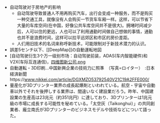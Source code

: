 - 自动驾驶对于房地产的影响
    - 自动驾驶导致普通人不用再购买汽车，出行会变成一种服务，而不是购买一种交通工具，就像没有人会购买一节货车车厢一样。这样，可以节省下大量的车库空间(在中国，好像公共车库空间并不是很大)。拥堵时间减少后，人可以住的更远，人也可以了利用通勤时间做自己想做的事情，通勤也并不是浪费时间，这样可以拉平远郊区和市区的房价差距。
    - 人们用旧技术的名词来称呼新技术，可能限制对于新技术潜力的认识。
- 誤差5センチ以下、[[DeepMap]]の自動運転地図
- [自动驾驶衍生3个万一级别市场：自动驾驶前装，ADAS(车内智能硬件)和V2X(车际互连通信)，[四维图新公司.png](evernote:///view/13797828/s63/617f766b-643f-4612-8847-acd633aeb180/617f766b-643f-4612-8847-acd633aeb180/)
- 自動運転・3D印刷…中国新興企業の技術力に照準　（写真=ロイター）　:日本経済新聞https://www.nikkei.com/article/DGXMZO53792540V21C19A2FFE000/
- 量産化が3Dプリンター業界の成長起爆剤といわれている。航空・宇宙や自動車以外でそれを後押しする業界は、間違いなく建設業だろう。昨年、中国建設業の生産高は23兆元（約351兆円）に達しており、3Dプリンターは1兆元級の市場に成長する可能性を秘めている。「太空灰（Taikonghui）」の共同創業者、龐立南氏が3Dプリンターのビジネスモデルや技術などについて語った。
